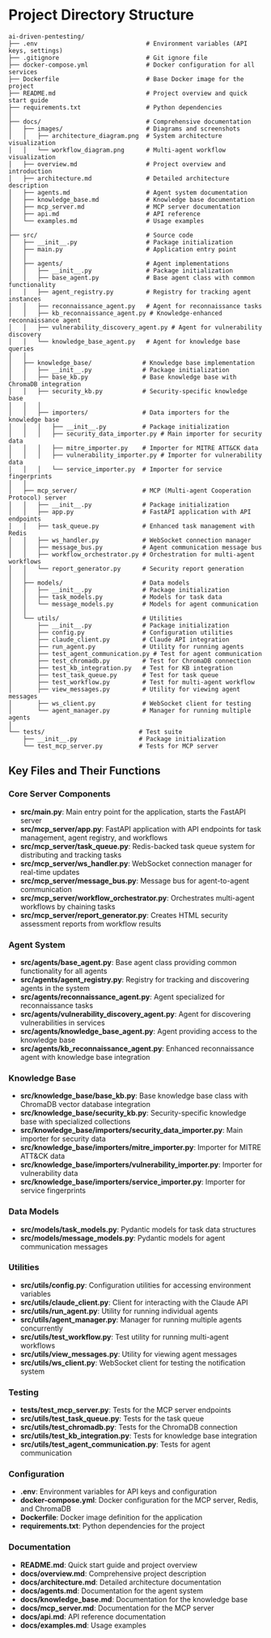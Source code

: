 # Project Directory Structure

```
ai-driven-pentesting/
├── .env                              # Environment variables (API keys, settings)
├── .gitignore                        # Git ignore file
├── docker-compose.yml                # Docker configuration for all services
├── Dockerfile                        # Base Docker image for the project
├── README.md                         # Project overview and quick start guide
├── requirements.txt                  # Python dependencies
│
├── docs/                             # Comprehensive documentation
│   ├── images/                       # Diagrams and screenshots
│   │   ├── architecture_diagram.png  # System architecture visualization
│   │   └── workflow_diagram.png      # Multi-agent workflow visualization
│   ├── overview.md                   # Project overview and introduction
│   ├── architecture.md               # Detailed architecture description
│   ├── agents.md                     # Agent system documentation
│   ├── knowledge_base.md             # Knowledge base documentation
│   ├── mcp_server.md                 # MCP server documentation
│   ├── api.md                        # API reference
│   └── examples.md                   # Usage examples
│
├── src/                              # Source code
│   ├── __init__.py                   # Package initialization
│   ├── main.py                       # Application entry point
│   │
│   ├── agents/                       # Agent implementations
│   │   ├── __init__.py               # Package initialization
│   │   ├── base_agent.py             # Base agent class with common functionality
│   │   ├── agent_registry.py         # Registry for tracking agent instances
│   │   ├── reconnaissance_agent.py   # Agent for reconnaissance tasks
│   │   ├── kb_reconnaissance_agent.py # Knowledge-enhanced reconnaissance agent
│   │   ├── vulnerability_discovery_agent.py # Agent for vulnerability discovery
│   │   └── knowledge_base_agent.py   # Agent for knowledge base queries
│   │
│   ├── knowledge_base/              # Knowledge base implementation
│   │   ├── __init__.py              # Package initialization
│   │   ├── base_kb.py               # Base knowledge base with ChromaDB integration
│   │   ├── security_kb.py           # Security-specific knowledge base
│   │   │
│   │   ├── importers/               # Data importers for the knowledge base
│   │   │   ├── __init__.py          # Package initialization
│   │   │   ├── security_data_importer.py # Main importer for security data
│   │   │   ├── mitre_importer.py    # Importer for MITRE ATT&CK data
│   │   │   ├── vulnerability_importer.py # Importer for vulnerability data
│   │   │   └── service_importer.py  # Importer for service fingerprints
│   │
│   ├── mcp_server/                  # MCP (Multi-agent Cooperation Protocol) server
│   │   ├── __init__.py              # Package initialization
│   │   ├── app.py                   # FastAPI application with API endpoints
│   │   ├── task_queue.py            # Enhanced task management with Redis
│   │   ├── ws_handler.py            # WebSocket connection manager
│   │   ├── message_bus.py           # Agent communication message bus
│   │   ├── workflow_orchestrator.py # Orchestration for multi-agent workflows
│   │   └── report_generator.py      # Security report generation
│   │
│   ├── models/                      # Data models
│   │   ├── __init__.py              # Package initialization
│   │   ├── task_models.py           # Models for task data
│   │   └── message_models.py        # Models for agent communication
│   │
│   └── utils/                       # Utilities
│       ├── __init__.py              # Package initialization
│       ├── config.py                # Configuration utilities
│       ├── claude_client.py         # Claude API integration
│       ├── run_agent.py             # Utility for running agents
│       ├── test_agent_communication.py # Test for agent communication
│       ├── test_chromadb.py         # Test for ChromaDB connection
│       ├── test_kb_integration.py   # Test for KB integration
│       ├── test_task_queue.py       # Test for task queue
│       ├── test_workflow.py         # Test for multi-agent workflow
│       ├── view_messages.py         # Utility for viewing agent messages
│       ├── ws_client.py             # WebSocket client for testing
│       └── agent_manager.py         # Manager for running multiple agents
│
└── tests/                          # Test suite
    ├── __init__.py                 # Package initialization
    └── test_mcp_server.py          # Tests for MCP server
```

## Key Files and Their Functions

### Core Server Components

- **src/main.py**: Main entry point for the application, starts the FastAPI server
- **src/mcp_server/app.py**: FastAPI application with API endpoints for task management, agent registry, and workflows
- **src/mcp_server/task_queue.py**: Redis-backed task queue system for distributing and tracking tasks
- **src/mcp_server/ws_handler.py**: WebSocket connection manager for real-time updates
- **src/mcp_server/message_bus.py**: Message bus for agent-to-agent communication
- **src/mcp_server/workflow_orchestrator.py**: Orchestrates multi-agent workflows by chaining tasks
- **src/mcp_server/report_generator.py**: Creates HTML security assessment reports from workflow results

### Agent System

- **src/agents/base_agent.py**: Base agent class providing common functionality for all agents
- **src/agents/agent_registry.py**: Registry for tracking and discovering agents in the system
- **src/agents/reconnaissance_agent.py**: Agent specialized for reconnaissance tasks
- **src/agents/vulnerability_discovery_agent.py**: Agent for discovering vulnerabilities in services
- **src/agents/knowledge_base_agent.py**: Agent providing access to the knowledge base
- **src/agents/kb_reconnaissance_agent.py**: Enhanced reconnaissance agent with knowledge base integration

### Knowledge Base

- **src/knowledge_base/base_kb.py**: Base knowledge base class with ChromaDB vector database integration
- **src/knowledge_base/security_kb.py**: Security-specific knowledge base with specialized collections
- **src/knowledge_base/importers/security_data_importer.py**: Main importer for security data
- **src/knowledge_base/importers/mitre_importer.py**: Importer for MITRE ATT&CK data
- **src/knowledge_base/importers/vulnerability_importer.py**: Importer for vulnerability data
- **src/knowledge_base/importers/service_importer.py**: Importer for service fingerprints

### Data Models

- **src/models/task_models.py**: Pydantic models for task data structures
- **src/models/message_models.py**: Pydantic models for agent communication messages

### Utilities

- **src/utils/config.py**: Configuration utilities for accessing environment variables
- **src/utils/claude_client.py**: Client for interacting with the Claude API
- **src/utils/run_agent.py**: Utility for running individual agents
- **src/utils/agent_manager.py**: Manager for running multiple agents concurrently
- **src/utils/test_workflow.py**: Test utility for running multi-agent workflows
- **src/utils/view_messages.py**: Utility for viewing agent messages
- **src/utils/ws_client.py**: WebSocket client for testing the notification system

### Testing

- **tests/test_mcp_server.py**: Tests for the MCP server endpoints
- **src/utils/test_task_queue.py**: Tests for the task queue
- **src/utils/test_chromadb.py**: Tests for the ChromaDB connection
- **src/utils/test_kb_integration.py**: Tests for knowledge base integration
- **src/utils/test_agent_communication.py**: Tests for agent communication

### Configuration

- **.env**: Environment variables for API keys and configuration
- **docker-compose.yml**: Docker configuration for the MCP server, Redis, and ChromaDB
- **Dockerfile**: Docker image definition for the application
- **requirements.txt**: Python dependencies for the project

### Documentation

- **README.md**: Quick start guide and project overview
- **docs/overview.md**: Comprehensive project description
- **docs/architecture.md**: Detailed architecture documentation
- **docs/agents.md**: Documentation for the agent system
- **docs/knowledge_base.md**: Documentation for the knowledge base
- **docs/mcp_server.md**: Documentation for the MCP server
- **docs/api.md**: API reference documentation
- **docs/examples.md**: Usage examples